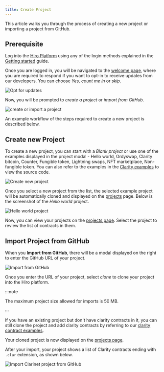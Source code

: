 ```yaml
---
title: Create Project
---
```


This article walks you through the process of creating a new project or importing a project from GitHub.

## Prerequisite

Log into the [Hiro Platform](https://platform.hiro.so/) using any of the login methods explained in the [Getting started](getting-started.md) guide.

Once you are logged in, you will be navigated to the [welcome page](https://platform.hiro.so/welcome), where you are required to respond if you want to opt-in to receive updates from our developers. You can choose *Yes, count me in* or *skip*.

![Opt for updates](images/opt-for-updates.png)

Now, you will be prompted to *create a project* or *import from GitHub*.

![create or import a project](images/create-or-import-project.png)


An example workflow of the steps required to create a new project is described below.

## Create new Project

To create a new project, you can start with a *Blank project* or use one of the examples displayed in the project modal - Hello world, Ordyswap, Clarity bitcoin, Counter, Fungible token, Lightning swaps, NFT marketplace, Non-fungible token. You can also refer to the examples in the [Clarity examples](https://github.com/hirosystems/clarity-examples/tree/main/examples) to view the source code.

![Create new project](images/create-new-project.jpeg)

Once you select a new project from the list, the selected example project will be automatically cloned and displayed on the [projects](https://platform.hiro.so) page. Below is the screenshot of the *Hello world* project.

![Hello world project](images/hello-world-project.png)

Now, you can view your projects on the [projects page](https://platform.hiro.so). Select the project to review the list of contracts in them.

## Import Project from GitHub

When you **Import from GitHub**, there will be a modal displayed on the right to enter the GitHub URL of your project.

![Import from GitHub](images/import-from-github.jpeg)

Once you enter the URL of your project, select *clone* to clone your project into the Hiro platform.

:::note

The maximum project size allowed for imports is 50 MB.

:::

If you have an existing project but don't have clarity contracts in it, you can still clone the project and add clarity contracts by referring to our [clarity contract examples](contract-examples.md).

Your cloned project is now displayed on the [projects page](https://platform.hiro.so).

After your import, your project shows a list of Clarity contracts ending with `.clar` extension, as shown below. 

![Import Clarinet project from GitHub](images/import-clarinet-project.png)
